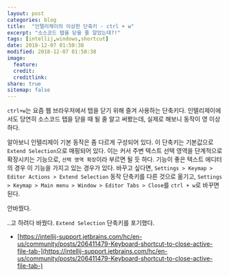 ```yaml
---
layout: post
categories: blog
title:  "인텔리제이의 이상한 단축키 - ctrl + w"
excerpt: "소스코드 탭을 닫을 줄 알았는데?!"
tags: [intellij,windows,shortcut]
date: 2018-12-07 01:50:38
modified: 2018-12-07 01:50:38
image: 
  feature:
  credit:
  creditlink:
share: true
sitemap: false
---
```


`ctrl+w`는 요즘 웹 브라우저에서 탭을 닫기 위해 즐겨 사용하는 단축키다. 인텔리제이에서도 당연히 소스코드 탭을 닫을 때 될 줄 알고 써봤는데, 실제로 해보니 동작이 영 이상하다.

알아보니 인텔리제이 기본 동작은 좀 다르게 구성되어 있다. 이 단축키는 기본값으로 `Extend Selection`으로 매핑되어 있다. 이는 커서 주변 텍스트 선택 영역을 단계적으로 확장시키는 기능으로, `선택 영역 확장`이라 부르면 될 듯 하다. 기능이 좋은 텍스트 에디터의 경우 이 기능을 가지고 있는 경우가 있다. 바꾸고 싶다면, `Settings > Keymap > Editor Actions > Extend Selection` 동작 단축키를 다른 것으로 옮기고, `Settings > Keymap > Main menu > Window > Editor Tabs > Close`를 `ctrl + w`로 바꾸면 된다.

안바꿨다.

..고 하려다 바꿨다. `Extend Selection` 단축키를 포기했다.

* [https://intellij-support.jetbrains.com/hc/en-us/community/posts/206411479-Keyboard-shortcut-to-close-active-file-tab-](https://intellij-support.jetbrains.com/hc/en-us/community/posts/206411479-Keyboard-shortcut-to-close-active-file-tab-)
